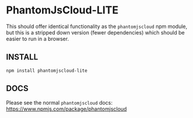 # PhantomJsCloud-LITE

This should offer identical functionality as the ```phantomjscloud``` npm module, but this is a stripped down version (fewer dependencies) which should be easier to run in a browser.

## INSTALL

```npm install phantomjscloud-lite```

## DOCS

Please see the normal ```phantomjscloud``` docs:  https://www.npmjs.com/package/phantomjscloud

